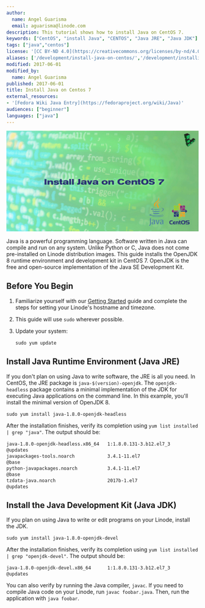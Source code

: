 ```yaml
---
author:
  name: Angel Guarisma
  email: aguarisma@linode.com
description: This tutorial shows how to install Java on CentOS 7.
keywords: ["CentOS", "install Java", "CENTOS", "Java JRE", "Java JDK"]
tags: ["java","centos"]
license: '[CC BY-ND 4.0](https://creativecommons.org/licenses/by-nd/4.0)'
aliases: ['/development/install-java-on-centos/','/development/installing-java-on-centos/']
modified: 2017-06-01
modified_by:
  name: Angel Guarisma
published: 2017-06-01
title: Install Java on Centos 7
external_resources:
- '[Fedora Wiki Java Entry](https://fedoraproject.org/wiki/Java)'
audiences: ["beginner"]
languages: ["java"]
---
```


![Install Java on CentOS 7](install-java-on-centos-7-title-graphic.jpg "Install Java on CentOS 7")

Java is a powerful programming language. Software written in Java can compile and run on any system. Unlike Python or C, Java does not come pre-installed on Linode distribution images. This guide installs the OpenJDK 8 runtime environment and development kit in CentOS 7. OpenJDK is the free and open-source implementation of the Java SE Development Kit.

## Before You Begin

1.  Familiarize yourself with our [Getting Started](/docs/getting-started) guide and complete the steps for setting your Linode's hostname and timezone.

2.  This guide will use `sudo` wherever possible.

3.  Update your system:

        sudo yum update

## Install Java Runtime Environment (Java JRE)

If you don't plan on using Java to write software, the JRE is all you need. In CentOS, the JRE package is `java-$(version)-openjdk`. The `openjdk-headless` package contains a minimal implementation of the JDK for executing Java applications on the command line. In this example, you'll install the minimal version of OpenJDK 8.

    sudo yum install java-1.8.0-openjdk-headless

After the installation finishes, verify its completion using `yum list installed | grep "java"`. The output should be:

    java-1.8.0-openjdk-headless.x86_64   1:1.8.0.131-3.b12.el7_3           @updates
    javapackages-tools.noarch            3.4.1-11.el7                      @base
    python-javapackages.noarch           3.4.1-11.el7                      @base
    tzdata-java.noarch                   2017b-1.el7                       @updates

## Install the Java Development Kit (Java JDK)

If you plan on using Java to write or edit programs on your Linode, install the JDK.

    sudo yum install java-1.8.0-openjdk-devel

After the installation finishes, verify its completion using `yum list installed | grep "openjdk-devel"`. The output should be:

    java-1.8.0-openjdk-devel.x86_64      1:1.8.0.131-3.b12.el7_3           @updates

You can also verify by running the Java compiler, `javac`. If you need to compile Java code on your Linode, run `javac foobar.java`. Then, run the application with `java foobar`.
